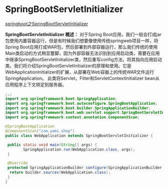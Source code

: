 # SpringBootServletInitializer

[springboot之SpringBootServletInitializer](https://cloud.tencent.com/developer/article/1749644)

**SpringBootServletInitializer 概述：** 对于Spring Boot应用，我们一般会打成jar包使用内置容器运行，但是有时候我们想要像使用传统springweb项目一样，将Spring Boot应用打成WAR包，然后部署到外部容器运行，那么我们传统的使用Main类启动的方式稍显蹩脚，因为外部容器无法识别到应用启动类，需要在应用中继承SpringBootServletInitializer类，然后重写config方法，将其指向应用启动类。我们将介绍SpringBootServletInitializer的原理和使用。它是WebApplicationInitializer的扩展，从部署在Web容器上的传统WAR文件运行SpringApplication。 此类将Servlet，Filter和ServletContextInitializer bean从应用程序上下文绑定到服务器。

```java
...
import org.springframework.boot.SpringApplication;
import org.springframework.boot.autoconfigure.SpringBootApplication;
import org.springframework.boot.builder.SpringApplicationBuilder;
import org.springframework.boot.web.servlet.support.SpringBootServletInitializer;
import org.springframework.context.annotation.ComponentScan;

@SpringBootApplication
@ComponentScan("com.yami.shop")
public class WebApplication extends SpringBootServletInitializer {

 public static void main(String[] args) {
        SpringApplication.run(WebApplication.class, args);
 }

 @Override
 protected SpringApplicationBuilder configure(SpringApplicationBuilder builder) {
  return builder.sources(WebApplication.class);
 }
}
```
